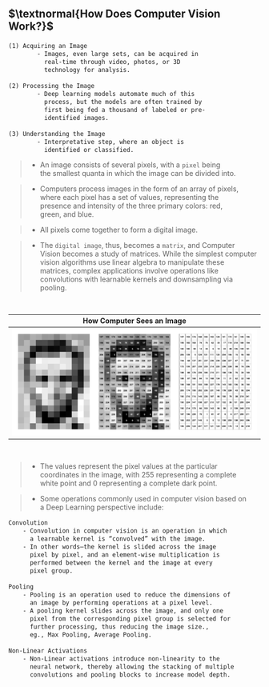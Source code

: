 ## $\textnormal{How Does Computer Vision Work?}$

```plaintext
(1) Acquiring an Image
        - Images, even large sets, can be acquired in
          real-time through video, photos, or 3D
          technology for analysis.

(2) Processing the Image
        - Deep learning models automate much of this
          process, but the models are often trained by
          first being fed a thousand of labeled or pre-
          identified images.

(3) Understanding the Image
        - Interpretative step, where an object is
          identified or classified.
```

> - An image consists of several pixels, with a `pixel` being <br />
    the smallest quanta in which the image can be divided into.

> - Computers process images in the form of an array of pixels, <br />
    where each pixel has a set of values, representing the <br />
    presence and intensity of the three primary colors: red, <br />
    green, and blue.

> - All pixels come together to form a digital image.

> - The `digital image`, thus, becomes a `matrix`, and Computer <br />
    Vision becomes a study of matrices. While the simplest computer <br />
    vision algorithms use linear algebra to manipulate these <br />
    matrices, complex applications involve operations like <br />
    convolutions with learnable kernels and downsampling via pooling.

<br />

| How Computer Sees an Image |
| -------------------------- |
| ![how-computer-sees](./images/how-computer-sees-an-image.png) |

<br />

> - The values represent the pixel values at the particular <br />
    coordinates in the image, with 255 representing a complete <br />
    white point and 0 representing a complete dark point.

> - Some operations commonly used in computer vision based on <br />
    a Deep Learning perspective include:

```plaintext
Convolution
    - Convolution in computer vision is an operation in which
      a learnable kernel is “convolved” with the image.
    - In other words—the kernel is slided across the image
      pixel by pixel, and an element-wise multiplication is
      performed between the kernel and the image at every
      pixel group.

Pooling
    - Pooling is an operation used to reduce the dimensions of
      an image by performing operations at a pixel level.
    - A pooling kernel slides across the image, and only one
      pixel from the corresponding pixel group is selected for
      further processing, thus reducing the image size.,
      eg., Max Pooling, Average Pooling.

Non-Linear Activations
    - Non-Linear activations introduce non-linearity to the
      neural network, thereby allowing the stacking of multiple
      convolutions and pooling blocks to increase model depth.
```
